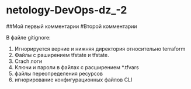 # netology-DevOps-dz_-2
##Мой первый комментарии
#Второй комментарии

В файле gitignore:
1. Игнорируется верние и нижняя директория относительно terraform
2. Файлы с раширением tfstate и tfstate.
3. Crach логи
4. Ключи и пароли в файлах с расширением *.tfvars
5. файлы переопределения ресурсов
6. игнорирование конфигурационных файлов CLI